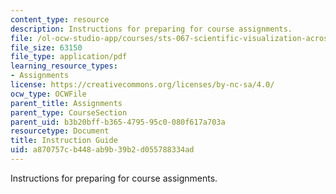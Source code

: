 ```yaml
---
content_type: resource
description: Instructions for preparing for course assignments.
file: /ol-ocw-studio-app/courses/sts-067-scientific-visualization-across-disciplines-a-critical-introduction-spring-2005/a870757cb448ab9b39b2d055788334ad_instr_guide.pdf
file_size: 63150
file_type: application/pdf
learning_resource_types:
- Assignments
license: https://creativecommons.org/licenses/by-nc-sa/4.0/
ocw_type: OCWFile
parent_title: Assignments
parent_type: CourseSection
parent_uid: b3b20bff-b365-4795-95c0-080f617a703a
resourcetype: Document
title: Instruction Guide
uid: a870757c-b448-ab9b-39b2-d055788334ad
---
```

Instructions for preparing for course assignments.